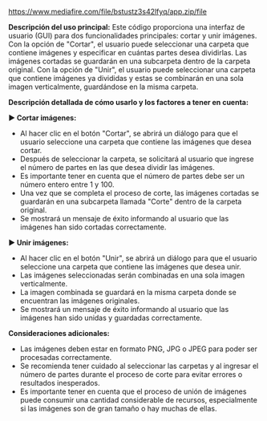 https://www.mediafire.com/file/bstustz3s42lfyq/app.zip/file


**Descripción del uso principal:**
Este código proporciona una interfaz de usuario (GUI) para dos funcionalidades principales: cortar y unir imágenes. Con la opción de "Cortar", el usuario puede seleccionar una carpeta que contiene imágenes y especificar en cuántas partes desea dividirlas. Las imágenes cortadas se guardarán en una subcarpeta dentro de la carpeta original. Con la opción de "Unir", el usuario puede seleccionar una carpeta que contiene imágenes ya divididas y estas se combinarán en una sola imagen verticalmente, guardándose en la misma carpeta.

**Descripción detallada de cómo usarlo y los factores a tener en cuenta:**

**► Cortar imágenes:**
- Al hacer clic en el botón "Cortar", se abrirá un diálogo para que el usuario seleccione una carpeta que contiene las imágenes que desea cortar.
- Después de seleccionar la carpeta, se solicitará al usuario que ingrese el número de partes en las que desea dividir las imágenes.
- Es importante tener en cuenta que el número de partes debe ser un número entero entre 1 y 100.
- Una vez que se completa el proceso de corte, las imágenes cortadas se guardarán en una subcarpeta llamada "Corte" dentro de la carpeta original.
- Se mostrará un mensaje de éxito informando al usuario que las imágenes han sido cortadas correctamente.

**► Unir imágenes:**
- Al hacer clic en el botón "Unir", se abrirá un diálogo para que el usuario seleccione una carpeta que contiene las imágenes que desea unir.
- Las imágenes seleccionadas serán combinadas en una sola imagen verticalmente.
- La imagen combinada se guardará en la misma carpeta donde se encuentran las imágenes originales.
- Se mostrará un mensaje de éxito informando al usuario que las imágenes han sido unidas y guardadas correctamente.

**Consideraciones adicionales:**
- Las imágenes deben estar en formato PNG, JPG o JPEG para poder ser procesadas correctamente.
- Se recomienda tener cuidado al seleccionar las carpetas y al ingresar el número de partes durante el proceso de corte para evitar errores o resultados inesperados.
- Es importante tener en cuenta que el proceso de unión de imágenes puede consumir una cantidad considerable de recursos, especialmente si las imágenes son de gran tamaño o hay muchas de ellas.
